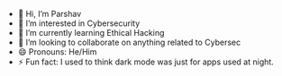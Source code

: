 - 👋 Hi, I’m Parshav
- 👀 I’m interested in Cybersecurity
- 🌱 I’m currently learning Ethical Hacking
- 💞️ I’m looking to collaborate on anything related to Cybersec
- 😄 Pronouns: He/Him
- ⚡ Fun fact: I used to think dark mode was just for apps used at night.

<!---
parshavcodes/parshavcodes is a ✨ special ✨ repository because its `README.md` (this file) appears on your GitHub profile.
You can click the Preview link to take a look at your changes.
--->

